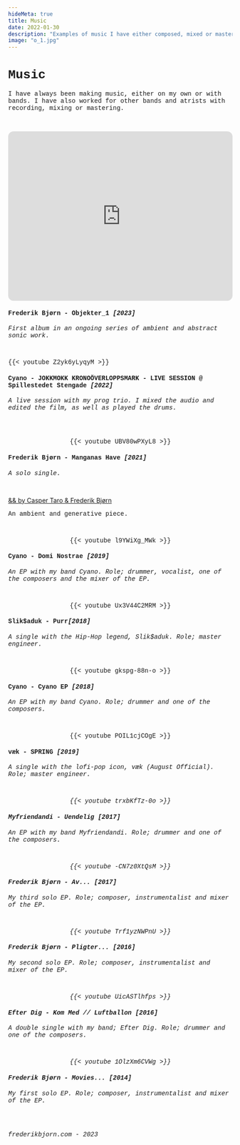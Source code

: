 ```yaml
---
hideMeta: true
title: Music
date: 2022-01-30
description: "Examples of music I have either composed, mixed or mastered."
image: "o_1.jpg"
---
```


<a style="text-decoration:none;font-family:courier new;font-size:14px;text-decoration:none;"> 

<h1> Music </h1>

I have always been making music, either on my own or with bands.
I have also worked for other bands and atrists with recording, mixing or mastering.

<br>

<p align="center">

<iframe style="border-radius:12px" src="https://open.spotify.com/embed/album/3jndYi5bnK1v9h1szMcpFY?utm_source=generator" width="100%" height="380" frameBorder="0" allowfullscreen="" allow="autoplay; clipboard-write; encrypted-media; fullscreen; picture-in-picture" loading="lazy"></iframe>

<br>

<h4> Frederik Bjørn - Objekter_1 <em>[2023]</h4>

First album in an ongoing series of ambient and abstract sonic work.

</em>

<br>
 
<p align="center">

{{< youtube Z2yk6yLyqyM >}}

<h4>Cyano - JOKKMOKK KRONOÖVERLOPPSMARK - LIVE SESSION @ Spillestedet Stengade <em>[2022]</h4>

A live session with my prog trio. I mixed the audio and edited the film, as well as played the drums.</em>

</p>

<br>


<br>


<p align="center">
{{< youtube UBV80wPXyL8 >}}
	<h4>Frederik Bjørn - Manganas Have <em>[2021]</h4>

A solo single.</em>
</p>

<br>

<p align="center">

	
<a href="https://campingplads.bandcamp.com/album/-">&& by Casper Taro & Frederik Bjørn</a>

<a style="text-decoration:none;font-family:courier new;font-size:14px;text-decoration:none;"> 


An ambient and generative piece.



</p>

<br>

 
<p align="center">
{{< youtube l9YWiXg_MWk >}}
	<h4>Cyano - Domi Nostrae <em>[2019]</h4>

An EP with my band Cyano. Role; drummer, vocalist, one of the composers and the mixer of the EP.</em>
</p>

<br>

<p align="center">
{{< youtube Ux3V44C2MRM >}}
	<h4>Slik$aduk - Purr<em>[2018]</h4>

A single with the Hip-Hop legend, Slik$aduk. Role; master engineer.</em>

</p>

<br>

<p align="center">
{{< youtube gkspg-88n-o >}}
	<h4>Cyano - Cyano EP <em>[2018]</h4>

An EP with my band Cyano. Role; drummer and one of the composers.</em>

</p>

<br>

<p align="center">
{{< youtube POIL1cjCOgE >}}
	<h4>væk - SPRING <em>[2019]</h4>

A single with the lofi-pop icon, væk (August Official). Role; master engineer.<em>

</p>

<br>

<p align="center">
{{< youtube trxbKfTz-0o >}}
	<h4> Myfriendandi - Uendelig <em>[2017]</h4>

An EP with my band Myfriendandi. Role; drummer and one of the composers.<em>

</p>

<br>

<p align="center">
{{< youtube -CN7z0XtQsM >}}
	<h4> Frederik Bjørn - Av... <em>[2017]</h4>

My third solo EP. Role; composer, instrumentalist and mixer of the EP.<em>

</p>

<br>

<p align="center">
{{< youtube Trf1yzNWPnU >}}
	<h4> Frederik Bjørn - Pligter... <em>[2016]</h4>

My second solo EP. Role; composer, instrumentalist and mixer of the EP.<em>

</p>

<br>

<p align="center">
{{< youtube UicASTlhfps >}}
	<h4>Efter Dig - Kom Med // Luftballon <em>[2016]</h4>

A double single with my band; Efter Dig. Role; drummer and one of the composers.<em>

</p>

<br>

<p align="center">
{{< youtube 1OlzXm6CVWg >}}
	<h4> Frederik Bjørn - Movies... <em>[2014]</h4>

My first solo EP. Role; composer, instrumentalist and mixer of the EP.<em>

</p>

<br>
<br>

<a style="text-decoration:none;font-family:courier new;font-size:14px;text-decoration:none;"> 


<em>frederikbjorn.com - 2023</em>

<br>

</a>

